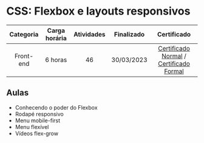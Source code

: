 # CSS: Flexbox e layouts responsivos

Categoria | Carga horária | Atividades | Finalizado | Certificado |
:-:|:-:|:-:|:-:|:-:|
Front-end | 6 horas | 46 | 30/03/2023 | [Certificado Normal](https://cursos.alura.com.br/certificate/bd616e2d-9b3d-4eb4-9d6a-1c7796f638d6) / [Certificado Formal](https://cursos.alura.com.br/user/rodineicosta/course/css-flexbox-layouts-responsivos/formalCertificate)

## Aulas

- Conhecendo o poder do Flexbox
- Rodapé responsivo
- Menu mobile-first
- Menu flexível
- Vídeos flex-grow
